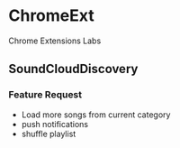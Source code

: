 # ChromeExt

Chrome Extensions Labs

## SoundCloudDiscovery

### Feature Request

* Load more songs from current category
* push notifications
* shuffle playlist